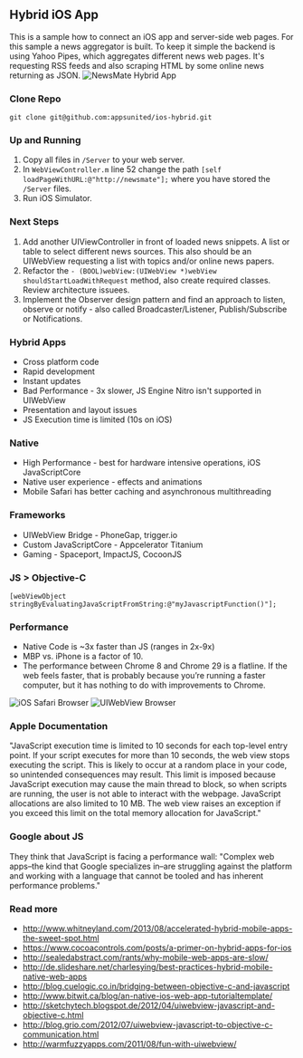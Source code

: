 ## Hybrid iOS App

This is a sample how to connect an iOS app and server-side web pages. For this sample a news aggregator is built. To keep it simple the backend is using Yahoo Pipes, which aggregates different news web pages. It's requesting RSS feeds and also scraping HTML by some online news returning as JSON.
![NewsMate Hybrid App](https://raw.github.com/appsunited/ios-hybrid/master/Server/images/newsmate-screenshot.png "NewsMate Hybrid App")


### Clone Repo
```
git clone git@github.com:appsunited/ios-hybrid.git
```

### Up and Running
1. Copy all files in `/Server` to your web server.
2. In `WebViewController.m` line 52 change the path `[self loadPageWithURL:@"http://newsmate"];` where you have stored the `/Server` files.
3. Run iOS Simulator.


### Next Steps ###
1. Add another UIViewController in front of loaded news snippets. A list or table to select different news sources. This also should be an UIWebView requesting a list with topics and/or online news papers.
2. Refactor the `- (BOOL)webView:(UIWebView *)webView shouldStartLoadWithRequest` method, also create required classes. Review architecture issuees.
3. Implement the Observer design pattern and find an approach to listen, observe or notify - also called Broadcaster/Listener, Publish/Subscribe or Notifications.


### Hybrid Apps ###
* Cross platform code
* Rapid development
* Instant updates
* Bad Performance - 3x slower, JS Engine Nitro isn't supported in UIWebView
* Presentation and layout issues
* JS Execution time is limited (10s on iOS)


### Native ###
* High Performance - best for hardware intensive operations, iOS JavaScriptCore
* Native user experience - effects and animations
* Mobile Safari has better caching and asynchronous multithreading


### Frameworks ###
* UIWebView Bridge - PhoneGap, trigger.io
* Custom JavaScriptCore - Appcelerator Titanium
* Gaming - Spaceport, ImpactJS, CocoonJS


### JS > Objective-C ###
`[webViewObject stringByEvaluatingJavaScriptFromString:@"myJavascriptFunction()"];`


### Performance ###
* Native Code is ~3x faster than JS (ranges in 2x-9x)
* MBP vs. iPhone is a factor of 10.
* The performance between Chrome 8 and Chrome 29 is a flatline. If the web feels faster, that is probably because you’re running a faster computer, but it has nothing to do with improvements to Chrome.

![iOS Safari Browser](https://raw.github.com/appsunited/ios-hybrid/master/Server/images/ios_safari_browser.png "iOS Safari Browser")
![UIWebView Browser](https://raw.github.com/appsunited/ios-hybrid/master/Server/images/ios_uiwebview_browser.png "UIWebView Browser")


### Apple Documentation ###
"JavaScript execution time is limited to 10 seconds for each top-level entry point. If your script executes for more than 10 seconds, the web view stops executing the script. This is likely to occur at a random place in your code, so unintended consequences may result. This limit is imposed because JavaScript execution may cause the main thread to block, so when scripts are running, the user is not able to interact with the webpage. JavaScript allocations are also limited to 10 MB. The web view raises an exception if you exceed this limit on the total memory allocation for JavaScript."


### Google about JS ###
They think that JavaScript is facing a performance wall:
"Complex web apps–the kind that Google specializes in–are struggling against the platform and working with a language that cannot be tooled and has inherent performance problems."


### Read more ###
* http://www.whitneyland.com/2013/08/accelerated-hybrid-mobile-apps-the-sweet-spot.html
* https://www.cocoacontrols.com/posts/a-primer-on-hybrid-apps-for-ios
* http://sealedabstract.com/rants/why-mobile-web-apps-are-slow/
* http://de.slideshare.net/charlesying/best-practices-hybrid-mobile-native-web-apps
* http://blog.cuelogic.co.in/bridging-between-objective-c-and-javascript
* http://www.bitwit.ca/blog/an-native-ios-web-app-tutorialtemplate/
* http://sketchytech.blogspot.de/2012/04/uiwebview-javascript-and-objective-c.html
* http://blog.grio.com/2012/07/uiwebview-javascript-to-objective-c-communication.html
* http://warmfuzzyapps.com/2011/08/fun-with-uiwebview/